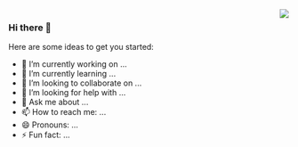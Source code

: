 
<img align="right" src="https://github-readme-stats-git-masterrstaa-rickstaa.vercel.app/api?username=qq1002517&show_icons=true&include_all_commits=true&hide_border=true" />

### Hi there 👋

<!--
**qq1002517/qq1002517** is a ✨ _special_ ✨ repository because its `README.md` (this file) appears on your GitHub profile.-->

Here are some ideas to get you started:

- 🔭 I’m currently working on ...
- 🌱 I’m currently learning ...
- 👯 I’m looking to collaborate on ...
- 🤔 I’m looking for help with ...
- 💬 Ask me about ...
- 📫 How to reach me: ...
- 😄 Pronouns: ...
- ⚡ Fun fact: ...

